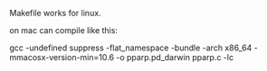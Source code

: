 Makefile works for linux. 

on mac can compile like this:

gcc -undefined suppress -flat_namespace -bundle  -arch x86_64 -mmacosx-version-min=10.6  -o pparp.pd_darwin pparp.c  -lc
